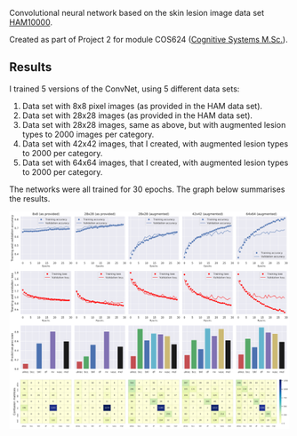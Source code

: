 Convolutional neural network based on the skin lesion image data set [HAM10000](https://dataverse.harvard.edu/dataset.xhtml?persistentId=doi:10.7910/DVN/DBW86T). 

Created as part of Project 2 for module COS624 ([Cognitive Systems M.Sc.](https://www.ouc.ac.cy/web/guest/s2/programme/cos/)). 

## Results
I trained 5 versions of the ConvNet, using 5 different data sets:

1.   Data set with 8x8 pixel images (as provided in the HAM data set).
2.   Data set with 28x28 images (as provided in the HAM data set).
3.   Data set with 28x28 images, same as above, but with augmented lesion types to 2000 images per category. 
4.   Data set with 42x42 images, that I created, with augmented lesion types to 2000 per category. 
5.   Data set with 64x64 images, that I created, with augmented lesion types to 2000 per category.

The networks were all trained for 30 epochs. The graph below summarises the results. 

![Part 2](figure_Q7_convNet_graphs.svg) 